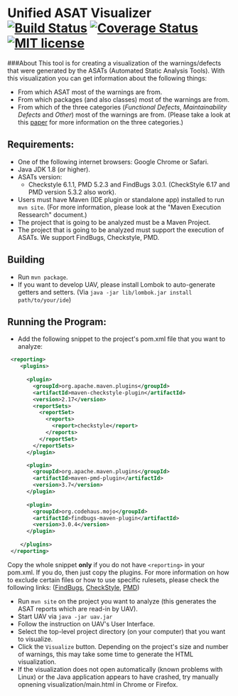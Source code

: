 # Unified ASAT Visualizer &nbsp; [![Build Status](https://travis-ci.org/ClintonCao/Contextproject-TSE.svg?branch=master)](https://travis-ci.org/ClintonCao/Contextproject-TSE) [![Coverage Status](https://coveralls.io/repos/github/ClintonCao/Contextproject-TSE/badge.svg?branch=master)](https://coveralls.io/github/ClintonCao/Contextproject-TSE?branch=master) [![MIT license](http://img.shields.io/badge/license-MIT-blue.svg)](http://opensource.org/licenses/MIT)

###About
This tool is for creating a visualization of the warnings/defects that were generated by the ASATs (Automated Static Analysis Tools). With this visualization you can get information about the following things:
* From which ASAT most of the warnings are from.
* From which packages (and also classes) most of the warnings are from.
* From which of the three categories (_Functional Defects_, _Maintainability Defects_ and _Other_) most of the warnings are from. (Please take a look at this [paper](http://www.st.ewi.tudelft.nl/~zaidman/publications/bellerSANER2016.pdf) for more information on the three categories.)

## Requirements:
* One of the following internet browsers: Google Chrome or Safari.
* Java JDK 1.8 (or higher).
* ASATs version:
  * Checkstyle 6.1.1, PMD 5.2.3 and FindBugs 3.0.1. (CheckStyle 6.17 and PMD version 5.3.2 also work).
* Users must have Maven (IDE plugin or standalone app) installed to run `mvn site`. (For more information, please look at the "Maven Execution Ressearch" document.)
* The project that is going to be analyzed must be a Maven Project.
* The project that is going to be analyzed must support the execution of ASATs. We support FindBugs, Checkstyle, PMD. 

## Building
* Run `mvn package`.
* If you want to develop UAV, please install Lombok to auto-generate getters and setters. (Via `java -jar lib/lombok.jar install path/to/your/ide`)

## Running the Program:
* Add the following snippet to the project's pom.xml file that you want to analyze:

```XML
 <reporting>
    <plugins>
    
      <plugin>
        <groupId>org.apache.maven.plugins</groupId>
        <artifactId>maven-checkstyle-plugin</artifactId>
        <version>2.17</version>
        <reportSets>
          <reportSet>
            <reports>
              <report>checkstyle</report>
            </reports>
          </reportSet>
        </reportSets>
      </plugin>

      <plugin>
        <groupId>org.apache.maven.plugins</groupId>
        <artifactId>maven-pmd-plugin</artifactId>
        <version>3.7</version>
      </plugin>
    
      <plugin>
        <groupId>org.codehaus.mojo</groupId>
        <artifactId>findbugs-maven-plugin</artifactId>
        <version>3.0.4</version>
      </plugin>
    
    </plugins>
 </reporting>
```
Copy the whole snippet **only** if you do not have `<reporting>` in your pom.xml. If you do, then just copy the plugins. For more information on how to exclude certain files or how to use specific rulesets, please check the following links: ([FindBugs](http://gleclaire.github.io/findbugs-maven-plugin/usage.html), [CheckStyle](https://maven.apache.org/plugins/maven-checkstyle-plugin/usage.html), [PMD](https://maven.apache.org/plugins/maven-pmd-plugin/usage.html))

* Run `mvn site` on the project you want to analyze (this generates the ASAT reports which are read-in by UAV).
* Start UAV via `java -jar uav.jar`
* Follow the instruction on UAV's User Interface.
* Select the top-level project directory (on your computer) that you want to visualize.
* Click the `Visualize` button. Depending on the project's size and number of warnings, this may take some time to generate the HTML visualization.
* If the visualization does not open automatically (known problems with Linux) or the Java application appears to have crashed, try manually opnening visualization/main.html in Chrome or Firefox.